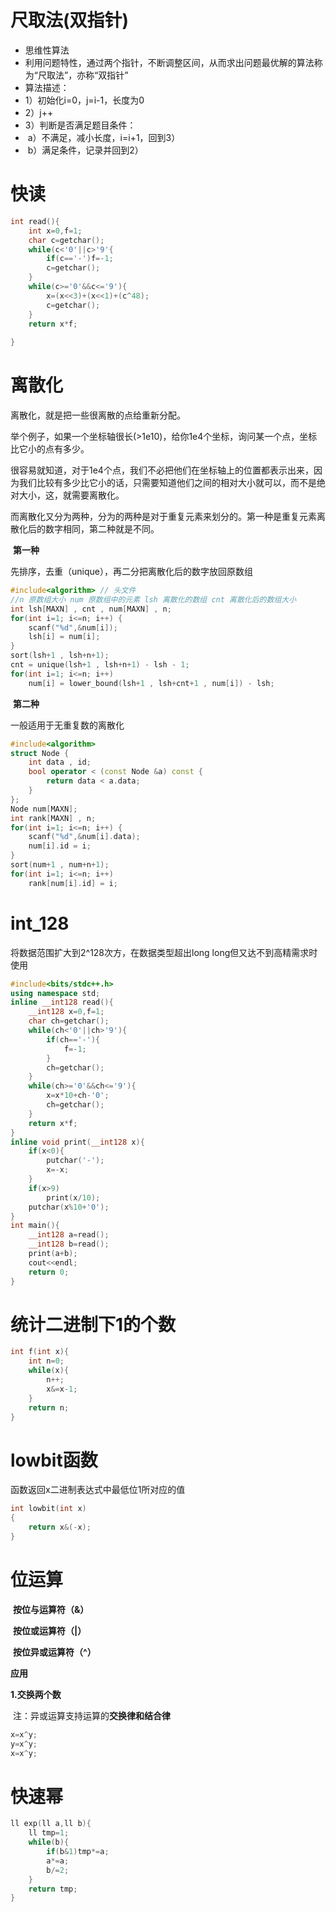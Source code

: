 # 尺取法(双指针)

- 思维性算法
- 利用问题特性，通过两个指针，不断调整区间，从而求出问题最优解的算法称为“尺取法”，亦称“双指针”
- 算法描述：
- 1）初始化i=0，j=i-1，长度为0
- 2）j++
- 3）判断是否满足题目条件：
- ​     a）不满足，减小长度，i=i+1，回到3）
- ​     b）满足条件，记录并回到2）

# 快读

```c++
int read(){
    int x=0,f=1;
    char c=getchar();
    while(c<'0'||c>'9'{
        if(c=='-')f=-1;
        c=getchar();
    }
    while(c>='0'&&c<='9'){
        x=(x<<3)+(x<<1)+(c^48);
        c=getchar();
    }
    return x*f;
     
}
```

# 离散化

离散化，就是把一些很离散的点给重新分配。

举个例子，如果一个坐标轴很长(>1e10)，给你1e4个坐标，询问某一个点，坐标比它小的点有多少。

很容易就知道，对于1e4个点，我们不必把他们在坐标轴上的位置都表示出来，因为我们比较有多少比它小的话，只需要知道他们之间的相对大小就可以，而不是绝对大小，这，就需要离散化。

而离散化又分为两种，分为的两种是对于重复元素来划分的。第一种是重复元素离散化后的数字相同，第二种就是不同。

​	**第一种**

先排序，去重（unique），再二分把离散化后的数字放回原数组

```c++
#include<algorithm> // 头文件 
//n 原数组大小 num 原数组中的元素 lsh 离散化的数组 cnt 离散化后的数组大小 
int lsh[MAXN] , cnt , num[MAXN] , n;
for(int i=1; i<=n; i++) {
	scanf("%d",&num[i]);
	lsh[i] = num[i];	
}
sort(lsh+1 , lsh+n+1);
cnt = unique(lsh+1 , lsh+n+1) - lsh - 1;
for(int i=1; i<=n; i++)
	num[i] = lower_bound(lsh+1 , lsh+cnt+1 , num[i]) - lsh;
```

​	**第二种**

一般适用于无重复数的离散化

```c++
#include<algorithm>
struct Node {
	int data , id;
	bool operator < (const Node &a) const {
		return data < a.data;
	}
};
Node num[MAXN];
int rank[MAXN] , n;
for(int i=1; i<=n; i++) {
	scanf("%d",&num[i].data);
	num[i].id = i;
}
sort(num+1 , num+n+1);
for(int i=1; i<=n; i++)
	rank[num[i].id] = i;
```



# int_128

将数据范围扩大到2^128次方，在数据类型超出long long但又达不到高精需求时使用

```c++
#include<bits/stdc++.h>
using namespace std;
inline __int128 read(){
    __int128 x=0,f=1;
    char ch=getchar();
    while(ch<'0'||ch>'9'){
        if(ch=='-'){
            f=-1;
        }
        ch=getchar();
    }
    while(ch>='0'&&ch<='9'){
        x=x*10+ch-'0';
        ch=getchar();
    }
    return x*f;
}
inline void print(__int128 x){
    if(x<0){
        putchar('-');
        x=-x;
    }
    if(x>9)
        print(x/10);
    putchar(x%10+'0');
}
int main(){
    __int128 a=read();
    __int128 b=read();
    print(a+b);
    cout<<endl;
    return 0;
}
```

# 统计二进制下1的个数

```c++
int f(int x){
    int n=0;
    while(x){
        n++;
        x&=x-1;
    }
    return n;
}
```

# lowbit函数

函数返回x二进制表达式中最低位1所对应的值

```c++
int lowbit(int x)
{
    return x&(-x);
}
```

# 位运算

​	**按位与运算符（&）**

​	**按位或运算符（|）**

​	**按位异或运算符（^）**



**应用**

**1.交换两个数**

​			注：异或运算支持运算的**交换律和结合律**

```c++
x=x^y;
y=x^y;
x=x^y;
```

# 快速幂

```c++
ll exp(ll a,ll b){
    ll tmp=1;
    while(b){
        if(b&1)tmp*=a;
        a*=a;
        b/=2;
    }
    return tmp;
}
```

